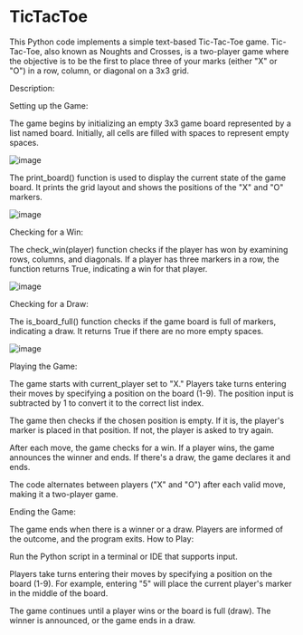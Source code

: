 # TicTacToe
This Python code implements a simple text-based Tic-Tac-Toe game. Tic-Tac-Toe, also known as Noughts and Crosses, is a two-player game where the objective is to be the first to place three of your marks (either "X" or "O") in a row, column, or diagonal on a 3x3 grid.

Description:

Setting up the Game:

The game begins by initializing an empty 3x3 game board represented by a list named board. Initially, all cells are filled with spaces to represent empty spaces.

![image](https://github.com/SreeVatt/TicTacToe-Game/assets/91870603/70687ae8-43e5-473c-99ef-7a1b3fba895a)



The print_board() function is used to display the current state of the game board. It prints the grid layout and shows the positions of the "X" and "O" markers.

![image](https://github.com/SreeVatt/TicTacToe-Game/assets/91870603/5fd25b04-a060-433e-a42c-7e51bdf5b20a)


Checking for a Win:

The check_win(player) function checks if the player has won by examining rows, columns, and diagonals. If a player has three markers in a row, the function returns True, indicating a win for that player.

![image](https://github.com/SreeVatt/TicTacToe-Game/assets/91870603/5177ebae-f399-482b-9937-3c954561b2f6)

Checking for a Draw:

The is_board_full() function checks if the game board is full of markers, indicating a draw. It returns True if there are no more empty spaces.

![image](https://github.com/SreeVatt/TicTacToe-Game/assets/91870603/a293b525-4621-4ab4-963d-3a695919f3be)


Playing the Game:

The game starts with current_player set to "X." Players take turns entering their moves by specifying a position on the board (1-9). The position input is subtracted by 1 to convert it to the correct list index.

The game then checks if the chosen position is empty. If it is, the player's marker is placed in that position. If not, the player is asked to try again.

After each move, the game checks for a win. If a player wins, the game announces the winner and ends. If there's a draw, the game declares it and ends.

The code alternates between players ("X" and "O") after each valid move, making it a two-player game.

Ending the Game:

The game ends when there is a winner or a draw. Players are informed of the outcome, and the program exits.
How to Play:

Run the Python script in a terminal or IDE that supports input.

Players take turns entering their moves by specifying a position on the board (1-9). For example, entering "5" will place the current player's marker in the middle of the board.

The game continues until a player wins or the board is full (draw). The winner is announced, or the game ends in a draw. 
